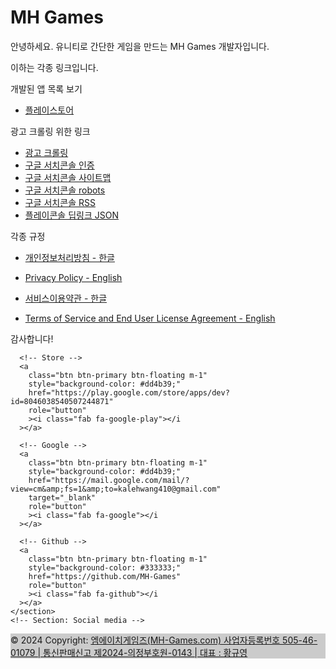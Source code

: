 # MH Games

안녕하세요. 유니티로 간단한 게임을 만드는 MH Games 개발자입니다.

이하는 각종 링크입니다.

개발된 앱 목록 보기
- [플레이스토어](https://play.google.com/store/apps/dev?id=8046038540507244871)

광고 크롤링 위한 링크
- [광고 크롤링](https://mh-games.com/app-ads.txt)
- [구글 서치콘솔 인증](https://mh-games.com/googlefd894035d5ef7322.html)
- [구글 서치콘솔 사이트맵](https://mh-games.com/sitemap.xml)
- [구글 서치콘솔 robots](https://mh-games.com/robots.txt)
- [구글 서치콘솔 RSS](https://mh-games.com/feed.xml)
- [플레이콘솔 딥링크 JSON](https://mh-games.com/.well-known/assetlinks.json)



각종 규정

- [개인정보처리방침 - 한글](https://mh-games.com/Privacy/)

- [Privacy Policy - English](https://mh-games.com/Privacy_en/)


- [서비스이용약관 - 한글](https://mh-games.com/Service/)
  
- [Terms of Service and End User License Agreement - English](https://mh-games.com/Service_en/)

감사합니다!


<script async src="https://pagead2.googlesyndication.com/pagead/js/adsbygoogle.js?client=ca-pub-1346337765649621"
     crossorigin="anonymous"></script>

     

<script async src="https://pagead2.googlesyndication.com/pagead/js/adsbygoogle.js?client=ca-pub-1346337765649621"
     crossorigin="anonymous"></script>
<!-- 디스플레이 광고 -->
<ins class="adsbygoogle"
     style="display:block"
     data-ad-client="ca-pub-1346337765649621"
     data-ad-slot="6732691974"
     data-ad-format="auto"
     data-full-width-responsive="true"></ins>
<script>
     (adsbygoogle = window.adsbygoogle || []).push({});
</script>


<!-- Remove the container if you want to extend the Footer to full width. -->
<div class="container my-5">

  <footer class="bg-light text-center text-white">
  <!-- Grid container -->
  <div class="container p-4 pb-0">
    <!-- Section: Social media -->
    <section class="mb-4">
      
      <!-- Store -->
      <a
        class="btn btn-primary btn-floating m-1"
        style="background-color: #dd4b39;"
        href="https://play.google.com/store/apps/dev?id=8046038540507244871"
        role="button"
        ><i class="fab fa-google-play"></i
      ></a>
      
      <!-- Google -->
      <a
        class="btn btn-primary btn-floating m-1"
        style="background-color: #dd4b39;"
        href="https://mail.google.com/mail/?view=cm&amp;fs=1&amp;to=kalehwang410@gmail.com"
        target="_blank"
        role="button"
        ><i class="fab fa-google"></i
      ></a>
      
      <!-- Github -->
      <a
        class="btn btn-primary btn-floating m-1"
        style="background-color: #333333;"
        href="https://github.com/MH-Games"
        role="button"
        ><i class="fab fa-github"></i
      ></a>
    </section>
    <!-- Section: Social media -->
  </div>
  <!-- Grid container -->

  <!-- Copyright -->
  <div class="text-center p-3" style="background-color: rgba(0, 0, 0, 0.2);">
    © 2024 Copyright:
    <a class="text-white" href="https://MH-Games.com/">엠에이치게임즈(MH-Games.com)
    사업자등록번호 505-46-01079 | 통신판매신고 제2024-의정부호원-0143 | 대표 : 황규영
    </a>
  </div>
  <!-- Copyright -->
</footer>
  
</div>
<!-- End of .container -->
